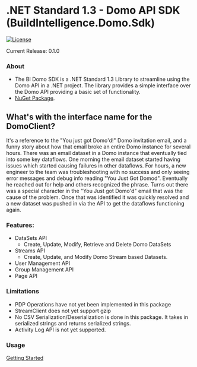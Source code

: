 
# .NET Standard 1.3 - Domo API SDK (BuildIntelligence.Domo.Sdk)
[![License](https://img.shields.io/badge/license-MIT-blue.svg?style=flat)](http://www.opensource.org/licenses/MIT)

Current Release: 0.1.0

### About

* The BI Domo SDK is a .NET Standard 1.3 Library to streamline using the Domo API in a .NET project. The library provides a simple interface over the Domo API providing a basic set of functionality.
* [NuGet Package]().

## What's with the interface name for the DomoClient?
It's a reference to the "You just got Domo'd!" Domo invitation email, and a funny story about how that email broke an entire Domo instance for several hours.
There was an email dataset in a Domo instance that eventually tied into some key dataflows. One morning the email dataset started having issues which started causing failures in other dataflows. For hours, a new engineer to the team was troubleshooting with no success and only seeing error messages and debug info reading "You Just Got Domod". Eventually he reached out for help and others recognized the phrase. Turns out there was a special character in the "You Just got Domo'd" email that was the cause of the problem. Once that was identified it was quickly resolved and a new dataset was pushed in via the API to get the dataflows functioning again.

### Features:
- DataSets API
	- Create, Update, Modify, Retrieve and Delete Domo DataSets
- Streams API
	- Create, Update, and Modify Domo Stream based Datasets.
- User Management API
- Group Management API
- Page API

### Limitations
- PDP Operations have not yet been implemented in this package
- StreamClient does not yet support gzip
- No CSV Serialization/Deserialization is done in this package. It takes in serialized strings and returns serialized strings.
- Activity Log API is not yet supported.

### Usage

[Getting Started](./GettingStarted.md)